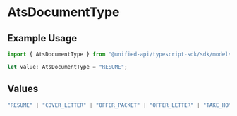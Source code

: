 # AtsDocumentType

## Example Usage

```typescript
import { AtsDocumentType } from "@unified-api/typescript-sdk/sdk/models/shared";

let value: AtsDocumentType = "RESUME";
```

## Values

```typescript
"RESUME" | "COVER_LETTER" | "OFFER_PACKET" | "OFFER_LETTER" | "TAKE_HOME_TEST" | "OTHER"
```